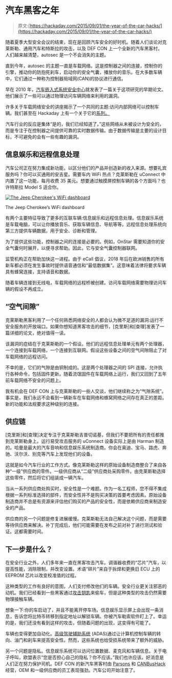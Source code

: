 # 汽车黑客之年

> 原文:[https://hackaday.com/2015/09/01/the-year-of-the-car-hacks/](https://hackaday.com/2015/09/01/the-year-of-the-car-hacks/)

随着夏季大型安全会议的结束，现在是回顾汽车安全的好时机。随着人们谈论对克莱斯勒、通用汽车和特斯拉的攻击，以及 DEF CON 上一个全新的汽车黑客村，人们越来越清楚，autosec 是一个不会消失的主题。

直到今年，autosec 的主题一直是车载网络。这是控制器之间的连接，控制你的引擎，推动你的防抱死刹车，启动你的安全气囊，播放你的音乐。在大多数车辆中，它们通过一种称为控制器局域网(CAN)的协议进行通信。

早在 2010 年，[汽车嵌入式系统安全中心](http://www.autosec.org/index.html)就发表了一篇关于这项研究的早期论文。他们展示了一些可以通过物理访问车辆网络来利用的漏洞。

许多关于车载网络安全的讲座揭示了一个共同的主题:访问内部网络可以控制车辆。我们甚至在 Hackaday 上有一个关于它的[系列。](http://hackaday.com/tag/can-hacking/)

汽车行业的反应是集体“是的，我们已经知道了。”这些网络从未被设计为安全的，而是专注于在控制器之间提供可靠的实时数据传输。由于数据传输是主要的设计目标，不可避免的会有一些有趣的漏洞。

## 信息娱乐和远程信息处理

汽车公司正在努力集成新功能，以区分他们的产品并创造新的收入来源。想要礼宾服务吗？你可以买通用的安吉星。需要车内 WiFi 热点？克莱斯勒在 uConnect 中内置了这一功能，每月收费 35 美元。想要通过触摸屏控制车辆的各个方面吗？也许特斯拉 Model S 适合你。

[![The Jeep Cherokee's WiFi dashboard](../Images/a210798c8d85271028dbd12dc2e594d3.png)](https://hackaday.com/wp-content/uploads/2015/09/wifi-dash.png)

The Jeep Cherokee’s WiFi dashboard

有两个主要特征导致了更多的互联车辆:信息娱乐和远程信息处理。信息娱乐系统是车载电脑，可以让你播放音乐、获取车辆信息、导航等等。远程信息处理系统向第三方提供车辆数据，用于安全、诊断和管理。

为了提供这些功能，控制器之间的连接是必要的。例如，OnStar 需要知道你的安全气囊何时展开，以便寻求帮助。因此，它与安全气囊控制器联网。

监管机构正在帮助加快这一进程。由于 eCall 倡议，2018 年后在欧洲销售的所有新车都必须在发生事故时提供语音通信和“最低数据集”。这意味着法律将要求车辆具有蜂窝连接，支持语音和数据。

随着车辆连接到无线电，车载网络的远程桥被创建。访问车载网络需要物理访问车辆的假设不再成立。

## “空气间隙”

克莱斯勒黑客利用了一个任何熟悉网络安全的人都会认为微不足道的漏洞:运行不安全服务的开放端口。如果你想知道黑客攻击的细节，[克里斯]和[查理]发表了一篇详细的论文，绝对值得一读。

该漏洞的症结在于克莱斯勒的一个假设。他们的远程信息处理单元有两个处理器，一个连接到车载网络，一个连接到互联网。假设这些设备之间的空气间隙阻止了对车载网络的远程访问。

不幸的是，它们的气隙是由铜制成的。这是两个处理器之间的 SPI 连接，允许执行各种命令，包括固件更新。随着流氓固件在车载网络上运行，我们又回到了五年前车载网络不安全的问题上。

我有机会在 DEF CON 上与克莱斯勒的一些人交谈，他们继续称之为“气隙系统”。事实是，我们永远不会看到一辆新车在车载网络和蜂窝网络之间存在真正的差距。新的功能和法规要求这种级别的连接。

## 供应链

[克里斯]和[查理]决定专注于克莱斯勒吉普切诺基，但我们不要把所有的责任都推到克莱斯勒身上。运行易受攻击服务的 uConnect 设备实际上是由 Harman 制造的。哈曼是最大的汽车音响和信息娱乐系统制造商。你会在奥迪、宝马、路虎、奔驰、沃尔沃、别克等汽车上发现他们的设备。

这就是如今汽车行业的工作方式。像克莱斯勒这样的原始设备制造商整合了来自各种“一级”供应商的零件。一级供应商从“二级”供应商处采购零件。由克莱斯勒选择这些零件，然后将它们组装成一辆汽车。

当从一系列供应商处购买时，安全性是一个难题。作为一名工程师，您不得不集成根据一系列标准选择的部件，而安全性并不是购买决策的首要考虑因素。原始设备制造商并不总是有资源来评估他们购买的产品的安全性，而是依赖供应商来制造安全的产品。

供应商的另一个问题是修复进展缓慢。克莱斯勒无法自己解决这个问题，而是需要等待供应商来解决。补丁完成后，他们可能需要在发布之前对补丁进行测试和验证。这都需要时间。

## 下一步是什么？

在安全行业之外，人们多年来一直在黑客攻击汽车。调谐器收费的“芯片”汽车，以提高性能，消除限制，并改变设置。术语“碎片”来自于拆焊和更换旧 ECU 上的 EEPROM 芯片以改变校准值的过程。

这种类型的工作有良好的意图，人们支付修改他们的车辆。安全行业更关注邪恶的动机。我们已经看到一些黑客通过[攻击钥匙](http://hackaday.com/2012/07/07/keyless-bmw-cars-prove-to-be-very-easy-to-steal/)来偷车，但是这种类型的攻击仍然需要物理接触车辆。

想象一下:你的车启动了，并且不能离开停车场。信息娱乐显示屏上会出现一条消息，告诉您将比特币转移到指定地址以解锁车辆。你被汽车勒索软件盯上了。幸运的是，我们还没有看到这样的攻击，但随着问题的出现，这变得有可能了。

车辆也变得更加自动化。[高级驾驶辅助系统](https://en.wikipedia.org/wiki/Advanced_driver_assistance_systems) (ADAS)通过让计算机控制车辆的转向、油门和刹车来提高安全性。然而，这些系统也给受损系统带来了额外的威胁。

另一个问题是隐私。信息娱乐系统可以访问位置数据、麦克风和车辆信息。关于电子呼叫，欧盟表示“您是否担心自己的隐私？你不应该。”我们也许应该。好消息是人们正在努力保护司机。DEF CON 的新汽车黑客村由 [Parsons](http://www.parsons.com/Pages/default.aspx) 和 [CANBusHack](http://www.canbushack.com/blog/index.php) 经营，OEM 和一级供应商的员工表现强劲。汽车公司开始注意了。